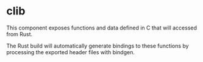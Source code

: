 # clib

This component exposes functions and data defined in C that will accessed from Rust.

The Rust build will automatically generate bindings to these functions by processing the exported header files with bindgen.
